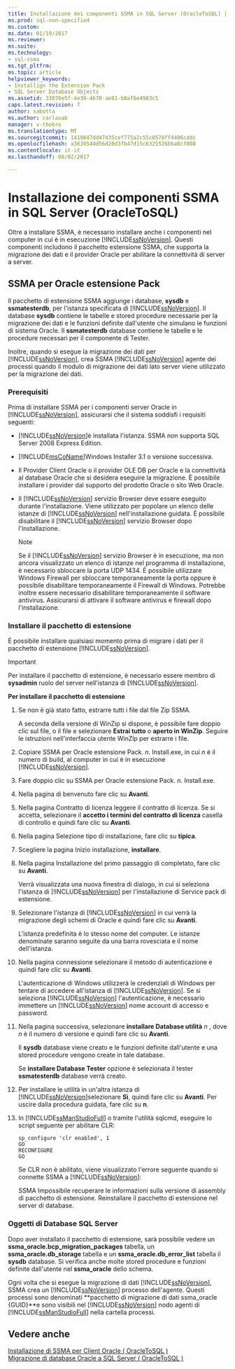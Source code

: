 ```yaml
---
title: Installazione dei componenti SSMA in SQL Server (OracleToSQL) | Documenti Microsoft
ms.prod: sql-non-specified
ms.custom: 
ms.date: 01/19/2017
ms.reviewer: 
ms.suite: 
ms.technology:
- sql-ssma
ms.tgt_pltfrm: 
ms.topic: article
helpviewer_keywords:
- Installign the Extension Pack
- SQL Server Database Objects
ms.assetid: 33070e5f-4e39-4b70-ae81-b8af6e4983c5
caps.latest.revision: 7
author: sabotta
ms.author: carlasab
manager: v-thobro
ms.translationtype: MT
ms.sourcegitcommit: 1419847dd47435cef775a2c55c0578ff4406cddc
ms.openlocfilehash: a363954dd56d20d3fb47d15c6325526bba8cf808
ms.contentlocale: it-it
ms.lasthandoff: 08/02/2017

---
```

# <a name="installing-ssma-components-on-sql-server-oracletosql"></a>Installazione dei componenti SSMA in SQL Server (OracleToSQL)
Oltre a installare SSMA, è necessario installare anche i componenti nel computer in cui è in esecuzione [!INCLUDE[ssNoVersion](../../includes/ssnoversion_md.md)]. Questi componenti includono il pacchetto estensione SSMA, che supporta la migrazione dei dati e il provider Oracle per abilitare la connettività di server a server.  
  
## <a name="ssma-for-oracle-extension-pack"></a>SSMA per Oracle estensione Pack  
Il pacchetto di estensione SSMA aggiunge i database, **sysdb** e **ssmatesterdb**, per l'istanza specificata di [!INCLUDE[ssNoVersion](../../includes/ssnoversion_md.md)]. Il database **sysdb** contiene le tabelle e stored procedure necessarie per la migrazione dei dati e le funzioni definite dall'utente che simulano le funzioni di sistema Oracle. Il **ssmatesterdb** database contiene le tabelle e le procedure necessari per il componente di Tester.  
  
Inoltre, quando si esegue la migrazione dei dati per [!INCLUDE[ssNoVersion](../../includes/ssnoversion_md.md)], crea SSMA [!INCLUDE[ssNoVersion](../../includes/ssnoversion_md.md)] agente dei processi quando il modulo di migrazione dei dati lato server viene utilizzato per la migrazione dei dati.  
  
### <a name="prerequisites"></a>Prerequisiti  
Prima di installare SSMA per i componenti server Oracle in [!INCLUDE[ssNoVersion](../../includes/ssnoversion_md.md)], assicurarsi che il sistema soddisfi i requisiti seguenti:  
  
-   [!INCLUDE[ssNoVersion](../../includes/ssnoversion_md.md)]è installata l'istanza. SSMA non supporta SQL Server 2008 Express Edition.  
  
-   [!INCLUDE[msCoName](../../includes/msconame_md.md)]Windows Installer 3.1 o versione successiva.  
  
-   Il Provider Client Oracle o il provider OLE DB per Oracle e la connettività al database Oracle che si desidera eseguire la migrazione. È possibile installare i provider dal supporto del prodotto Oracle o sito Web Oracle.  
  
-   Il [!INCLUDE[ssNoVersion](../../includes/ssnoversion_md.md)] servizio Browser deve essere eseguito durante l'installazione. Viene utilizzato per popolare un elenco delle istanze di [!INCLUDE[ssNoVersion](../../includes/ssnoversion_md.md)] nell'installazione guidata. È possibile disabilitare il [!INCLUDE[ssNoVersion](../../includes/ssnoversion_md.md)] servizio Browser dopo l'installazione.  
  
    > [!NOTE]  
    > Se il [!INCLUDE[ssNoVersion](../../includes/ssnoversion_md.md)] servizio Browser è in esecuzione, ma non ancora visualizzato un elenco di istanze nel programma di installazione, è necessario sbloccare la porta UDP 1434. È possibile utilizzare Windows Firewall per sbloccare temporaneamente la porta oppure è possibile disabilitare temporaneamente il Firewall di Windows. Potrebbe inoltre essere necessario disabilitare temporaneamente il software antivirus. Assicurarsi di attivare il software antivirus e firewall dopo l'installazione.  
  
### <a name="installing-the-extension-pack"></a>Installare il pacchetto di estensione  
È possibile installare qualsiasi momento prima di migrare i dati per il pacchetto di estensione [!INCLUDE[ssNoVersion](../../includes/ssnoversion_md.md)].  
  
> [!IMPORTANT]  
> Per installare il pacchetto di estensione, è necessario essere membro di **sysadmin** ruolo del server nell'istanza di [!INCLUDE[ssNoVersion](../../includes/ssnoversion_md.md)].  
  
**Per installare il pacchetto di estensione**  
  
1.  Se non è già stato fatto, estrarre tutti i file dal file Zip SSMA.  
  
    A seconda della versione di WinZip si dispone, è possibile fare doppio clic sul file, o il file e selezionare **Estrai tutto** o **aperto in WinZip**. Seguire le istruzioni nell'interfaccia utente WinZip per estrarre i file.  
  
2.  Copiare SSMA per Oracle estensione Pack. *n*. Install.exe, in cui  *n*  è il numero di build, al computer in cui è in esecuzione [!INCLUDE[ssNoVersion](../../includes/ssnoversion_md.md)].  
  
3.  Fare doppio clic su SSMA per Oracle estensione Pack. *n*. Install.exe.  
  
4.  Nella pagina di benvenuto fare clic su **Avanti**.  
  
5.  Nella pagina Contratto di licenza leggere il contratto di licenza. Se si accetta, selezionare il **accetto i termini del contratto di licenza** casella di controllo e quindi fare clic su **Avanti**.  
  
6.  Nella pagina Selezione tipo di installazione, fare clic su **tipica**.  
  
7.  Scegliere la pagina Inizio installazione, **installare**.  
  
8.  Nella pagina Installazione del primo passaggio di completato, fare clic su **Avanti**.  
  
    Verrà visualizzata una nuova finestra di dialogo, in cui si seleziona l'istanza di [!INCLUDE[ssNoVersion](../../includes/ssnoversion_md.md)] per l'installazione di Service pack di estensione.  
  
9. Selezionare l'istanza di [!INCLUDE[ssNoVersion](../../includes/ssnoversion_md.md)] in cui verrà la migrazione degli schemi di Oracle e quindi fare clic su **Avanti**.  
  
    L'istanza predefinita è lo stesso nome del computer. Le istanze denominate saranno seguite da una barra rovesciata e il nome dell'istanza.  
  
10. Nella pagina connessione selezionare il metodo di autenticazione e quindi fare clic su **Avanti**.  
  
    L'autenticazione di Windows utilizzerà le credenziali di Windows per tentare di accedere all'istanza di [!INCLUDE[ssNoVersion](../../includes/ssnoversion_md.md)]. Se si seleziona [!INCLUDE[ssNoVersion](../../includes/ssnoversion_md.md)] l'autenticazione, è necessario immettere un [!INCLUDE[ssNoVersion](../../includes/ssnoversion_md.md)] nome account di accesso e password.  
  
11. Nella pagina successiva, selezionare **installare Database utilità**  *n* , dove  *n*  è il numero di versione e quindi fare clic su **Avanti**.  
  
    Il **sysdb** database viene creato e le funzioni definite dall'utente e una stored procedure vengono create in tale database.  
  
    Se **installare Database Tester** opzione è selezionata il tester **ssmatesterdb** database verrà creato.  
  
12. Per installare le utilità in un'altra istanza di [!INCLUDE[ssNoVersion](../../includes/ssnoversion_md.md)]selezionare **Sì**, quindi fare clic su **Avanti**. Per uscire dalla procedura guidata, fare clic su **n**.  
  
13. In [!INCLUDE[ssManStudioFull](../../includes/ssmanstudiofull_md.md)] o tramite l'utilità sqlcmd, eseguire lo script seguente per abilitare CLR:  
  
    ```  
    sp_configure 'clr enabled', 1  
    GO  
    RECONFIGURE  
    GO  
    ```  
    Se CLR non è abilitato, viene visualizzato l'errore seguente quando si connette SSMA a [!INCLUDE[ssNoVersion](../../includes/ssnoversion_md.md)]:  
  
    SSMA Impossibile recuperare le informazioni sulla versione di assembly di pacchetto di estensione. Reinstallare il pacchetto di estensione nel server di database.  
  
### <a name="sql-server-database-objects"></a>Oggetti di Database SQL Server  
Dopo aver installato il pacchetto di estensione, sarà possibile vedere un **ssma_oracle.bcp_migration_packages** tabella, un **ssma_oracle.db_storage** tabella e un **ssma_oracle.db_error_list** tabella il **sysdb** database. Si verifica anche molte stored procedure e funzioni definite dall'utente nel **ssma_oracle** dello schema.  
  
Ogni volta che si esegue la migrazione di dati [!INCLUDE[ssNoVersion](../../includes/ssnoversion_md.md)], SSMA crea un [!INCLUDE[ssNoVersion](../../includes/ssnoversion_md.md)] processo dell'agente. Questi processi sono denominati **pacchetto di migrazione di dati ssma_oracle {GUID}**e sono visibili nel [!INCLUDE[ssNoVersion](../../includes/ssnoversion_md.md)] nodo agenti di [!INCLUDE[ssManStudioFull](../../includes/ssmanstudiofull_md.md)] nella cartella processi.  
  
## <a name="see-also"></a>Vedere anche  
[Installazione di SSMA per Client Oracle &#40; OracleToSQL &#41;](../../ssma/oracle/installing-ssma-for-oracle-client-oracletosql.md)  
[Migrazione di database Oracle a SQL Server &#40; OracleToSQL &#41;](../../ssma/oracle/migrating-oracle-databases-to-sql-server-oracletosql.md)  
  

